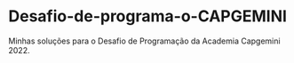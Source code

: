 # Desafio-de-programa-o-CAPGEMINI
Minhas soluções para o Desafio de Programação da Academia Capgemini 2022.
